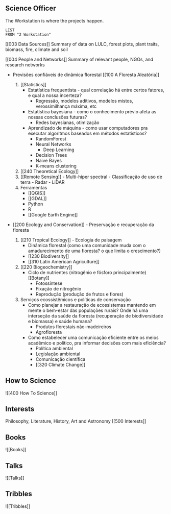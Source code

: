 ## Science Officer
The Workstation is where the projects happen.
```dataview
LIST
FROM "2 Workstation"
```
[[003 Data Sources]]
Summary of data on LULC, forest plots, plant traits, biomass, fire, climate and soil

[[004 People and Networks]]
Summary of relevant people, NGOs, and research networks


- Previsões confiáveis de dinâmica florestal [[100 A Floresta Aleatória]]
	1. [[Statistics]]
		- Estatística frequentista - qual correlação há entre certos fatores, e qual a nossa incerteza?
			- Regressão, modelos aditivos, modelos mistos, verossimilhança máxima, etc
		- Estatística bayesiana - como o conhecimento prévio afeta as nossas conclusões futuras?
			- Redes bayesianas, otimização
		- Aprendizado de máquina - como usar computadores pra executar algoritmos baseados em métodos estatísticos?
			- RandomForest
			- Neural Networks
				- Deep Learning
			- Decision Trees
			- Naive Bayes
			- K-means clustering
	2. [[240 Theoretical Ecology]]
	3. [[Remote Sensing]]
				- Multi-hiper spectral
					- Classificação de uso de terra
				- Radar
				- LiDAR
	 4. Ferramentas
		- [[QGIS]]
		- [[GDAL]]
		- Python
		- R
		- [[Google Earth Engine]]



-  [[200 Ecology and Conservation]] - Preservação e recuperação da floresta
	1. [[210 Tropical Ecology]] - Ecologia de paisagem 
		- Dinâmica florestal (como uma comunidade muda com o amadurecimento de uma floresta? o que limita o crescimento?)
		- [[230 Biodiversity]]
		- [[310 Latin American Agriculture]]
	1. [[220 Biogeochemistry]]
		- Ciclo de nutrientes (nitrogênio e fósforo principalmente)
		[[Botany]]
			- Fotossíntese
			- Fixação de nitrogênio
			- Reprodução (produção de frutos e flores)
	2. Serviços ecossistêmicos e políticas de conservação
		- Como planejar a restauração de ecossistemas mantendo em mente o bem-estar das populações rurais? Onde há uma interseção da saúde da floresta (recuperação de biodiversidade e biomassa) e saúde humana?
			- Produtos florestais não-madeireiros
			- Agrofloresta
		- Como estabelecer uma comunicação eficiente entre os meios acadêmico e político, pra informar decisões com mais eficiência?
			- Política ambiental
			- Legislação ambiental
			- Comunicação científica
			- [[320 Climate Change]]



## How to Science

![[400 How To Science]]

## Interests
Philosophy, Literature, History, Art and Astronomy
[[500 Interests]]
## Books

![[Books]]

## Talks

![[Talks]]

## Tribbles

![[Tribbles]]
